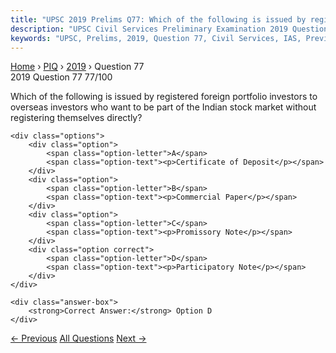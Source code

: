 ```yaml
---
title: "UPSC 2019 Prelims Q77: Which of the following is issued by registered foreign portf..."
description: "UPSC Civil Services Preliminary Examination 2019 Question 77 with options and answer"
keywords: "UPSC, Prelims, 2019, Question 77, Civil Services, IAS, Previous Year Questions"
---
```


<nav class="breadcrumb">
    <a href="../../">Home</a>
    <span>›</span>
    <a href="../">PIQ</a>
    <span>›</span>
    <a href="./">2019</a>
    <span>›</span>
    <span>Question 77</span>
</nav>

<div class="question-header">
    <div class="question-meta">
        <span class="year-badge">2019</span>
        <span class="question-number">Question 77</span>
        <span class="progress">77/100</span>
    </div>
    <div class="progress-bar">
        <div class="progress-fill" style="width: 77.0%"></div>
    </div>
</div>

<div class="question-content">
    <div class="question-text">
        <p>Which of the following is issued by registered foreign portfolio investors to<br />
overseas investors who want to be part of the Indian stock market without<br />
registering themselves directly?</p>
    </div>
    
    <div class="options">
        <div class="option">
            <span class="option-letter">A</span>
            <span class="option-text"><p>Certificate of Deposit</p></span>
        </div>
        <div class="option">
            <span class="option-letter">B</span>
            <span class="option-text"><p>Commercial Paper</p></span>
        </div>
        <div class="option">
            <span class="option-letter">C</span>
            <span class="option-text"><p>Promissory Note</p></span>
        </div>
        <div class="option correct">
            <span class="option-letter">D</span>
            <span class="option-text"><p>Participatory Note</p></span>
        </div>
    </div>

    <div class="answer-box">
        <strong>Correct Answer:</strong> Option D
    </div>
</div>

<div class="question-nav">
    <a href="../q076-which-one-of-the-following-suggested-that-the-gove/" class="nav-btn prev">← Previous</a>
    <a href="../" class="nav-btn center">All Questions</a>
    <a href="../q078-consider-the-following-statements-1-as-per-law-the/" class="nav-btn next">Next →</a>
</div>
